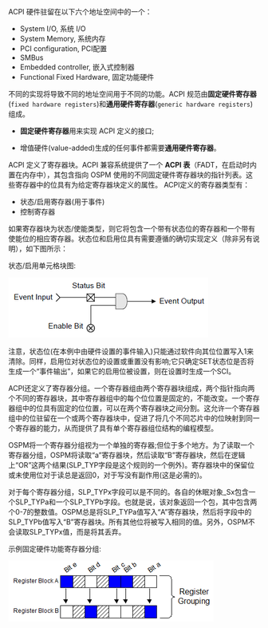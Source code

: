 
ACPI 硬件驻留在以下六个地址空间中的一个：

* System I/O, 系统 I/O
* System Memory, 系统内存
* PCI configuration, PCI配置
* SMBus
* Embedded controller, 嵌入式控制器
* Functional Fixed Hardware, 固定功能硬件

不同的实现将导致不同的地址空间用于不同的功能。ACPI 规范由**固定硬件寄存器**(`fixed hardware registers`)和**通用硬件寄存器**(`generic hardware registers`)组成。

* **固定硬件寄存器**用来实现 ACPI 定义的接口;

* 增值硬件(value-added)生成的任何事件都需要**通用硬件寄存器**。

ACPI 定义了寄存器块。ACPI 兼容系统提供了一个 **ACPI 表**（FADT，在启动时内置在内存中），其包含指向 OSPM 使用的不同固定硬件寄存器块的指针列表。这些寄存器中的位具有为给定寄存器块定义的属性。 ACPI定义的寄存器类型有：

* 状态/启用寄存器(用于事件)
* 控制寄存器

如果寄存器块为状态/使能类型，则它将包含一个带有状态位的寄存器和一个带有使能位的相应寄存器。状态位和启用位具有需要遵循的确切实现定义（除非另有说明），如下图所示：

状态/启用单元格块图:

![2023-05-10-09-24-56.png](./images/2023-05-10-09-24-56.png)

注意，状态位(在本例中由硬件设置的事件输入)只能通过软件向其位位置写入1来清除。同样，启用位对状态位的设置或重置没有影响;它只确定SET状态位是否将生成一个“事件输出”，如果它的启用位被设置，则在设置时生成一个SCI。

ACPI还定义了寄存器分组。一个寄存器组由两个寄存器块组成，两个指针指向两个不同的寄存器块，其中寄存器组中的每个位位置是固定的，不能改变。一个寄存器组中的位具有固定的位位置，可以在两个寄存器块之间分割。这允许一个寄存器组中的位驻留在一个或两个寄存器块中，促进了将几个不同芯片中的位映射到同一个寄存器的能力，从而提供了具有单个寄存器组位结构的编程模型。

OSPM将一个寄存器分组视为一个单独的寄存器;但位于多个地方。为了读取一个寄存器分组，OSPM将读取“a”寄存器块，然后读取“B”寄存器块，然后在逻辑上“OR”这两个结果(SLP_TYP字段是这个规则的一个例外)。寄存器块中的保留位或未使用位对于读总是返回0，对于写没有副作用(这是必需的)。

对于每个寄存器分组，SLP_TYPx字段可以是不同的。各自的休眠对象\_Sx包含一个SLP_TYPa和一个SLP_TYPb字段。也就是说，该对象返回一个包，其中包含两个0-7的整数值。OSPM总是将SLP_TYPa值写入“A”寄存器块，然后将字段中的SLP_TYPb值写入“B”寄存器块。所有其他位将被写入相同的值。另外，OSPM不会读取SLP_TYPx值，而是将其丢弃。

示例固定硬件功能寄存器分组:

![2023-05-10-21-06-37.png](./images/2023-05-10-21-06-37.png)







